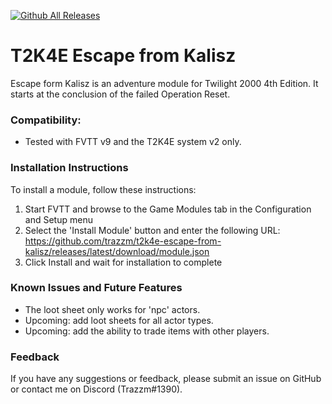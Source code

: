 [![Github All Releases](https://img.shields.io/github/downloads/trazzm/t2k4e-escape-from-kalisz/total.svg)]() 
<!-- [![Donate](https://img.shields.io/badge/Donate-BuyMeACoffee-green.svg)](https://www.buymeacoffee.com/ChalkOne) -->
# T2K4E Escape from Kalisz

Escape form Kalisz is an adventure module for Twilight 2000 4th Edition. It starts at the conclusion of the failed Operation Reset.


### Compatibility:
- Tested with FVTT v9 and the T2K4E system v2 only.

### Installation Instructions

To install a module, follow these instructions:

1. Start FVTT and browse to the Game Modules tab in the Configuration and Setup menu
2. Select the 'Install Module' button and enter the following URL: https://github.com/trazzm/t2k4e-escape-from-kalisz/releases/latest/download/module.json
3. Click Install and wait for installation to complete 

### Known Issues and Future Features
* The loot sheet only works for 'npc' actors.
* Upcoming: add loot sheets for all actor types.
* Upcoming: add the ability to trade items with other players.

### Feedback

If you have any suggestions or feedback, please submit an issue on GitHub or contact me on Discord (Trazzm#1390).
